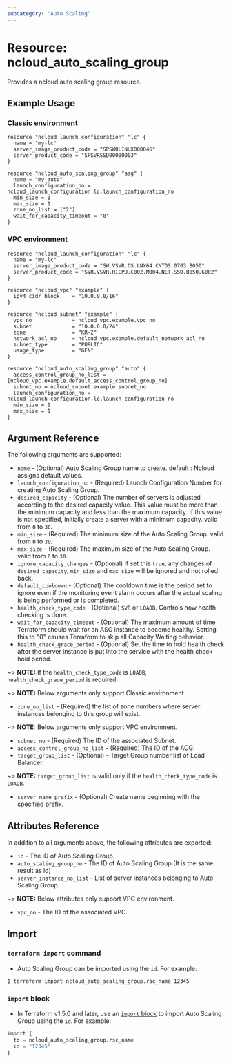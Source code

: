 ```yaml
---
subcategory: "Auto Scaling"
---
```



# Resource: ncloud_auto_scaling_group

Provides a ncloud auto scaling group resource.

## Example Usage
### Classic environment
```hcl
resource "ncloud_launch_configuration" "lc" {
  name = "my-lc"
  server_image_product_code = "SPSW0LINUX000046"
  server_product_code = "SPSVRSSD00000003"
}

resource "ncloud_auto_scaling_group" "asg" {
  name = "my-auto"
  launch_configuration_no = ncloud_launch_configuration.lc.launch_configuration_no
  min_size = 1
  max_size = 1
  zone_no_list = ["2"]
  wait_for_capacity_timeout = "0"
}
```
### VPC environment
```hcl
resource "ncloud_launch_configuration" "lc" {
  name = "my-lc"
  server_image_product_code = "SW.VSVR.OS.LNX64.CNTOS.0703.B050"
  server_product_code = "SVR.VSVR.HICPU.C002.M004.NET.SSD.B050.G002"
}

resource "ncloud_vpc" "example" {
  ipv4_cidr_block    = "10.0.0.0/16"
}

resource "ncloud_subnet" "example" {
  vpc_no             = ncloud_vpc.example.vpc_no
  subnet             = "10.0.0.0/24"
  zone               = "KR-2"
  network_acl_no     = ncloud_vpc.example.default_network_acl_no
  subnet_type        = "PUBLIC"
  usage_type         = "GEN"
}

resource "ncloud_auto_scaling_group" "auto" {
  access_control_group_no_list = [ncloud_vpc.example.default_access_control_group_no]
  subnet_no = ncloud_subnet.example.subnet_no
  launch_configuration_no = ncloud_launch_configuration.lc.launch_configuration_no
  min_size = 1
  max_size = 1
}
```

## Argument Reference

The following arguments are supported:

* `name` - (Optional) Auto Scaling Group name to create. default : Ncloud assigns default values.
* `launch_configuration_no` - (Required) Launch Configuration Number for creating Auto Scaling Group.
* `desired_capacity` - (Optional) The number of servers is adjusted according to the desired capacity value.
This value must be more than the minimum capacity and less than the maximum capacity. If this value is not specified, initially create a server with a minimum capacity. valid from `0` to `30`.
* `min_size` - (Required) The minimum size of the Auto Scaling Group. valid from `0` to `30`.
* `max_size` - (Required) The maximum size of the Auto Scaling Group. valid from `0` to `30`.
* `ignore_capacity_changes` - (Optional) If set this `true`, any changes of `desired_capacity`, `min_size` and `max_size` will be ignored and not rolled back.
* `default_cooldown` - (Optional) The cooldown time is the period set to ignore even if the monitoring event alarm occurs after the actual scaling is being performed or is completed.
* `health_check_type_code` - (Optional) `SVR` or `LOADB`. Controls how health checking is done.
* `wait_for_capacity_timeout` - (Optional) The maximum amount of time Terraform should wait for an ASG instance to become healthy. Setting this to "0" causes Terraform to skip all Capacity Waiting behavior.
* `health_check_grace_period` - (Optional) Set the time to hold health check after the server instance is put into the service with the health check hold period.

~> **NOTE:** If the `health_check_type_code` is `LOADB`, `health_check_grace_period` is required.


~> **NOTE:** Below arguments only support Classic environment.

* `zone_no_list` - (Required) the list of zone numbers where server instances belonging to this group will exist.

~> **NOTE:** Below arguments only support VPC environment.

* `subnet_no` - (Required) The ID of the associated Subnet.
* `access_control_group_no_list` - (Required) The ID of the ACG.
* `target_group_list` - (Optional) - Target Group number list of Load Balancer.

~> **NOTE:** `target_group_list` is valid only if the `health_check_type_code` is `LOADB`.

* `server_name_prefix` - (Optional) Create name beginning with the specified prefix.

## Attributes Reference

In addition to all arguments above, the following attributes are exported:

* `id` - The ID of Auto Scaling Group.
* `auto_scaling_group_no` - The ID of Auto Scaling Group (It is the same result as id)
* `server_instance_no_list` - List of server instances belonging to Auto Scaling Group.

~> **NOTE:** Below attributes only support VPC environment.

* `vpc_no` - The ID of the associated VPC.

## Import

### `terraform import` command

* Auto Scaling Group can be imported using the `id`. For example:

```console
$ terraform import ncloud_auto_scaling_group.rsc_name 12345
```

### `import` block

* In Terraform v1.5.0 and later, use an [`import` block](https://developer.hashicorp.com/terraform/language/import) to import Auto Scaling Group using the `id`. For example:

```terraform
import {
  to = ncloud_auto_scaling_group.rsc_name
  id = "12345"
}
```
